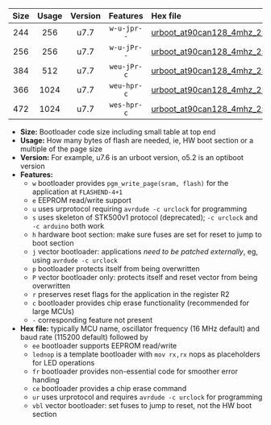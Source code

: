 |Size|Usage|Version|Features|Hex file|
|:-:|:-:|:-:|:-:|:--|
|244|256|u7.7|`w-u-jpr--`|[urboot_at90can128_4mhz_250000bps_lednop_ur_vbl.hex](https://raw.githubusercontent.com/stefanrueger/urboot.hex/main/mcus/at90can128/fcpu_4mhz/250000_bps/urboot_at90can128_4mhz_250000bps_lednop_ur_vbl.hex)|
|256|256|u7.7|`w-u-jPr--`|[urboot_at90can128_4mhz_250000bps_ur_vbl.hex](https://raw.githubusercontent.com/stefanrueger/urboot.hex/main/mcus/at90can128/fcpu_4mhz/250000_bps/urboot_at90can128_4mhz_250000bps_ur_vbl.hex)|
|384|512|u7.7|`weu-jPr-c`|[urboot_at90can128_4mhz_250000bps_ee_lednop_fr_ce_ur_vbl.hex](https://raw.githubusercontent.com/stefanrueger/urboot.hex/main/mcus/at90can128/fcpu_4mhz/250000_bps/urboot_at90can128_4mhz_250000bps_ee_lednop_fr_ce_ur_vbl.hex)|
|366|1024|u7.7|`weu-hpr-c`|[urboot_at90can128_4mhz_250000bps_ee_lednop_fr_ce_ur.hex](https://raw.githubusercontent.com/stefanrueger/urboot.hex/main/mcus/at90can128/fcpu_4mhz/250000_bps/urboot_at90can128_4mhz_250000bps_ee_lednop_fr_ce_ur.hex)|
|472|1024|u7.7|`wes-hpr-c`|[urboot_at90can128_4mhz_250000bps_ee_lednop_fr_ce.hex](https://raw.githubusercontent.com/stefanrueger/urboot.hex/main/mcus/at90can128/fcpu_4mhz/250000_bps/urboot_at90can128_4mhz_250000bps_ee_lednop_fr_ce.hex)|

- **Size:** Bootloader code size including small table at top end
- **Usage:** How many bytes of flash are needed, ie, HW boot section or a multiple of the page size
- **Version:** For example, u7.6 is an urboot version, o5.2 is an optiboot version
- **Features:**
  + `w` bootloader provides `pgm_write_page(sram, flash)` for the application at `FLASHEND-4+1`
  + `e` EEPROM read/write support
  + `u` uses urprotocol requiring `avrdude -c urclock` for programming
  + `s` uses skeleton of STK500v1 protocol (deprecated); `-c urclock` and `-c arduino` both work
  + `h` hardware boot section: make sure fuses are set for reset to jump to boot section
  + `j` vector bootloader: applications *need to be patched externally*, eg, using `avrdude -c urclock`
  + `p` bootloader protects itself from being overwritten
  + `P` vector bootloader only: protects itself and reset vector from being overwritten
  + `r` preserves reset flags for the application in the register R2
  + `c` bootloader provides chip erase functionality (recommended for large MCUs)
  + `-` corresponding feature not present
- **Hex file:** typically MCU name, oscillator frequency (16 MHz default) and baud rate (115200 default) followed by
  + `ee` bootloader supports EEPROM read/write
  + `lednop` is a template bootloader with `mov rx,rx` nops as placeholders for LED operations
  + `fr` bootloader provides non-essential code for smoother error handing
  + `ce` bootloader provides a chip erase command
  + `ur` uses urprotocol and requires `avrdude -c urclock` for programming
  + `vbl` vector bootloader: set fuses to jump to reset, not the HW boot section
